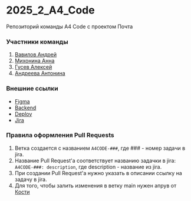 # 2025_2_A4_Code
Репозиторий команды A4 Code с проектом Почта

### Участники команды
 1. [Вавилов Андрей](https://github.com/niggumin)
 2. [Михонина Анна](https://github.com/gettingthingsdoneee)
 3. [Гусев Алексей](https://github.com/GusevCode)
 4. [Андреева Антонина](https://github.com/A-code-1)

### Внешние ссылки
 - [Figma](https://www.figma.com/design/qguF083sLCQck3XHGaTjql/A4-Code?node-id=0-1&t=rq18upQD98W3mKPT-0)
 - [Backend]()
 - [Deploy]()
 - [Jira]()

### Правила оформления Pull Requests
  1. Ветка создается с названием `A4CODE-###`, где ### - номер задачи в jira.
  2. Название Pull Request'а соответствует названию задачки в jira: `A4CODE-###: description`, где description - название из jira.
  3. При создании Pull Request'а нужно указать в описании ссылку на задачу в jira.
  4. Для того, чтобы залить изменения в ветку main нужен апрув от [Кости](https://t.me/PassPort_Guardian)
